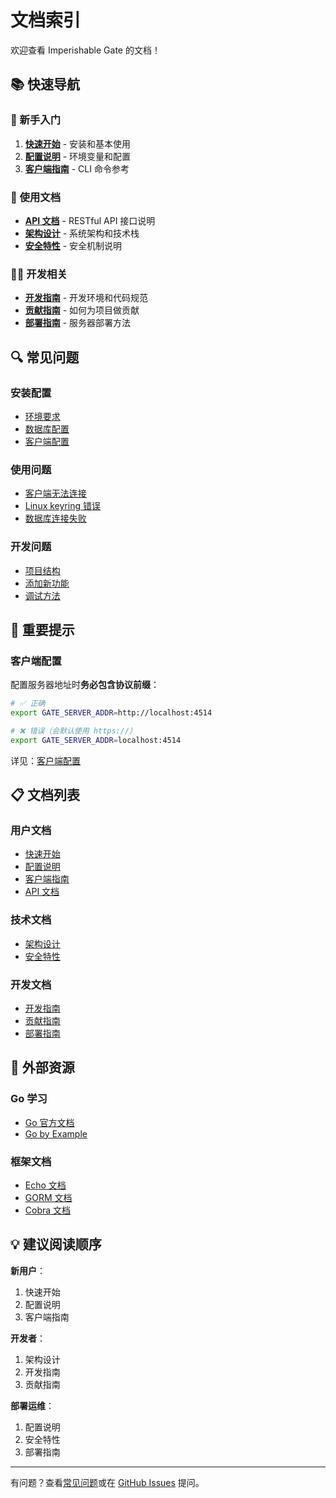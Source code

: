 # 文档索引

欢迎查看 Imperishable Gate 的文档！

## 📚 快速导航

### 🎯 新手入门

1. **[快速开始](getting-started.md)** - 安装和基本使用
2. **[配置说明](configuration.md)** - 环境变量和配置
3. **[客户端指南](client-guide.md)** - CLI 命令参考

### 📖 使用文档

- **[API 文档](api.md)** - RESTful API 接口说明
- **[架构设计](architecture.md)** - 系统架构和技术栈
- **[安全特性](security.md)** - 安全机制说明

### 👨‍💻 开发相关

- **[开发指南](development.md)** - 开发环境和代码规范
- **[贡献指南](contributing.md)** - 如何为项目做贡献
- **[部署指南](deployment.md)** - 服务器部署方法

## 🔍 常见问题

### 安装配置

- [环境要求](configuration.md#环境要求)
- [数据库配置](configuration.md#数据库配置)
- [客户端配置](configuration.md#客户端配置)

### 使用问题

- [客户端无法连接](getting-started.md#1-客户端无法连接服务器)
- [Linux keyring 错误](getting-started.md#2-linux-下-keyring-错误)
- [数据库连接失败](getting-started.md#3-数据库连接失败)

### 开发问题

- [项目结构](development.md#项目结构)
- [添加新功能](development.md#添加新功能)
- [调试方法](development.md#调试)

## 📝 重要提示

### 客户端配置

配置服务器地址时**务必包含协议前缀**：

```bash
# ✅ 正确
export GATE_SERVER_ADDR=http://localhost:4514

# ❌ 错误（会默认使用 https://）
export GATE_SERVER_ADDR=localhost:4514
```

详见：[客户端配置](configuration.md#客户端配置)

## 📋 文档列表

### 用户文档
- [快速开始](getting-started.md)
- [配置说明](configuration.md)
- [客户端指南](client-guide.md)
- [API 文档](api.md)

### 技术文档
- [架构设计](architecture.md)
- [安全特性](security.md)

### 开发文档
- [开发指南](development.md)
- [贡献指南](contributing.md)
- [部署指南](deployment.md)

## 🔗 外部资源

### Go 学习
- [Go 官方文档](https://go.dev/doc/)
- [Go by Example](https://gobyexample.com/)

### 框架文档
- [Echo 文档](https://echo.labstack.com/)
- [GORM 文档](https://gorm.io/docs/)
- [Cobra 文档](https://github.com/spf13/cobra)

## 💡 建议阅读顺序

**新用户**：
1. 快速开始
2. 配置说明
3. 客户端指南

**开发者**：
1. 架构设计
2. 开发指南
3. 贡献指南

**部署运维**：
1. 配置说明
2. 安全特性
3. 部署指南

---

有问题？查看[常见问题](#-常见问题)或在 [GitHub Issues](https://github.com/sokx6/imperishable-gate/issues) 提问。

